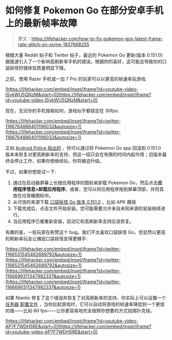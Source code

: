 # 如何修复 Pokemon Go 在部分安卓手机上的最新帧率故障

> 原文：<https://lifehacker.com/how-to-fix-pokemon-gos-latest-frame-rate-glitch-on-some-1837668255>

根据大量 Reddit 帖子和 Twitter 帖子，最近的 Pokemon Go 更新(版本 0.151.0)据报道引入了一个影响高刷新率手机的错误。根据你的喜好，这可能会导致你的口袋妖怪狩猎体验质量明显下降。



之前，使用 Razer 手机或一加 7 Pro 的玩家可以以更高的帧速率玩游戏:

 [https://lifehacker.com/embed/inset/iframe?id=youtube-video-ISykWU5QNzM&start=0](https://lifehacker.com/embed/inset/iframe?id=youtube-video-ISykWU5QNzM&start=0) 

现在，无论你的手机规格如何，游戏似乎都锁定在 30fps:

 [https://lifehacker.com/embed/inset/iframe?id=twitter-1166764886401196032&autosize=1](https://lifehacker.com/embed/inset/iframe?id=twitter-1166764886401196032&autosize=1) 

正如 [Android Police 指出的](https://www.androidpolice.com/2019/08/27/pokemon-go-update-breaks-90hz-120hz-support-on-oneplus-7-pro-and-other-phones/) ，你可以通过将 Pokemon Go app 回滚到 0.151.0 版本来恢复对更高刷新率的支持，但这一招只会在有限的时间内起作用；旧版本最终会停止工作，如果你想继续玩，你将被迫升级。

不过，如果你想尝试一下:

1.  通过在启动器屏幕上长按应用程序的图标来卸载 Pokemon Go，然后点击**应用程序信息>卸载应用程序**。或者，您可以将应用程序拖到屏幕顶部，并将其放在垃圾桶图标中。
2.  从可信的来源下载 [口袋妖怪 Go 版本 0.151.0](https://www.apkmirror.com/apk/niantic-inc/pokemon-go/pokemon-go-0-151-0-release/) ，比如 APK 魔镜
3.  下载完成后，点击文件开始安装。您可能需要允许来自未知来源的安装继续进行。
4.  当应用程序已被重新安装，启动它和高刷新率支持应该恢复。

有趣的是，一些玩家在称赞这个 bug。我们不太喜欢口袋妖怪 Go，但显然以更高的刷新率玩会让捕捉口袋妖怪变得更棘手:

 [https://lifehacker.com/embed/inset/iframe?id=twitter-1166531545462689792&autosize=1](https://lifehacker.com/embed/inset/iframe?id=twitter-1166531545462689792&autosize=1)  [https://lifehacker.com/embed/inset/iframe?id=twitter-1166699311347982337&autosize=1](https://lifehacker.com/embed/inset/iframe?id=twitter-1166699311347982337&autosize=1) 

如果 Niantic 修复了这个错误并恢复了对高刷新率的支持，你实际上可以设置一个 [任务器](https://play.google.com/store/apps/details?id=net.dinglisch.android.taskerm&hl=en_US) [配置文件](https://forum.xda-developers.com/oneplus-7-pro/how-to/tasker-90hz-60hz-refresh-rate-app-t3944865) ，当你拉起游戏时，它可以自动将游戏的帧速率降低到一个更低的值——比如 60 fps——让你更容易地完全按照你想要的方式投掷扑克球。

 [https://lifehacker.com/embed/inset/iframe?id=youtube-video-AP7F7WDH5RE&start=0](https://lifehacker.com/embed/inset/iframe?id=youtube-video-AP7F7WDH5RE&start=0)